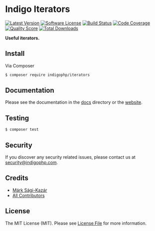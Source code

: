 # Indigo Iterators

[![Latest Version](https://img.shields.io/github/release/indigophp/iterators.svg?style=flat-square)](https://github.com/indigophp/iterators/releases)
[![Software License](https://img.shields.io/badge/license-MIT-brightgreen.svg?style=flat-square)](LICENSE)
[![Build Status](https://img.shields.io/travis/indigophp/iterators.svg?style=flat-square)](https://travis-ci.org/indigophp/iterators)
[![Code Coverage](https://img.shields.io/scrutinizer/coverage/g/indigophp/iterators.svg?style=flat-square)](https://scrutinizer-ci.com/g/indigophp/iterators)
[![Quality Score](https://img.shields.io/scrutinizer/g/indigophp/iterators.svg?style=flat-square)](https://scrutinizer-ci.com/g/indigophp/iterators)
[![Total Downloads](https://img.shields.io/packagist/dt/indigophp/iterators.svg?style=flat-square)](https://packagist.org/packages/indigophp/iterators)

**Useful iterators.**


## Install

Via Composer

``` bash
$ composer require indigophp/iterators
```


## Documentation

Please see the documentation in the [docs](docs) directory or the [website](http://iterators.readthedocs.org/).


## Testing

``` bash
$ composer test
```


## Security

If you discover any security related issues, please contact us at [security@indigophp.com](mailto:security@indigophp.com).


## Credits

- [Márk Sági-Kazár](https://github.com/sagikazarmark)
- [All Contributors](https://github.com/indigophp/iterators/contributors)


## License

The MIT License (MIT). Please see [License File](LICENSE) for more information.
